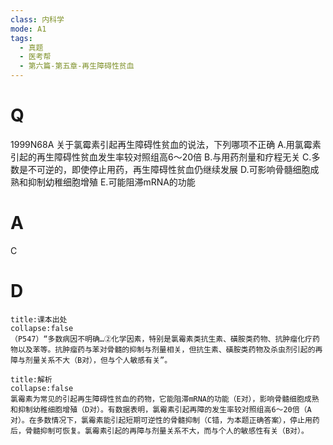 ```yaml
---
class: 内科学
mode: A1
tags:
  - 真题
  - 医考帮
  - 第六篇-第五章-再生障碍性贫血
---
```


# Q
1999N68A 关于氯霉素引起再生障碍性贫血的说法，下列哪项不正确
A.用氯霉素引起的再生障碍性贫血发生率较对照组高6～20倍
B.与用药剂量和疗程无关
C.多数是不可逆的，即使停止用药，再生障碍性贫血仍继续发展
D.可影响骨髓细胞成熟和抑制幼稚细胞增殖
E.可能阻滞mRNA的功能

# A
C
# D
```ad-note
title:课本出处
collapse:false
（P547）“多数病因不明确…②化学因素，特别是氯霉素类抗生素、磺胺类药物、抗肿瘤化疗药物以及苯等。抗肿瘤药与苯对骨髓的抑制与剂量相关，但抗生素、磺胺类药物及杀虫剂引起的再障与剂量关系不大（B对），但与个人敏感有关”。
```

```ad-summary
title:解析
collapse:false
氯霉素为常见的引起再生障碍性贫血的药物，它能阻滞mRNA的功能（E对），影响骨髓细胞成熟和抑制幼稚细胞增殖（D对）。有数据表明，氯霉素引起再障的发生率较对照组高6～20倍（A对）。在多数情况下，氯霉素能引起短期可逆性的骨髓抑制（C错，为本题正确答案），停止用药后，骨髓抑制可恢复。氯霉素引起的再障与剂量关系不大，而与个人的敏感性有关（B对）。
```

